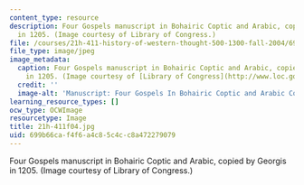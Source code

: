 ```yaml
---
content_type: resource
description: Four Gospels manuscript in Bohairic Coptic and Arabic, copied by Georgis
  in 1205. (Image courtesy of Library of Congress.)
file: /courses/21h-411-history-of-western-thought-500-1300-fall-2004/699b66caf4f6a4c85c4cc8a472279079_21h-411f04.jpg
file_type: image/jpeg
image_metadata:
  caption: Four Gospels manuscript in Bohairic Coptic and Arabic, copied by Georgis
    in 1205. (Image courtesy of [Library of Congress](http://www.loc.gov/exhibits/vatican/orient.html#main).)
  credit: ''
  image-alt: 'Manuscript: Four Gospels In Bohairic Coptic and Arabic Copied by Georgis.'
learning_resource_types: []
ocw_type: OCWImage
resourcetype: Image
title: 21h-411f04.jpg
uid: 699b66ca-f4f6-a4c8-5c4c-c8a472279079
---
```

Four Gospels manuscript in Bohairic Coptic and Arabic, copied by Georgis in 1205. (Image courtesy of Library of Congress.)

